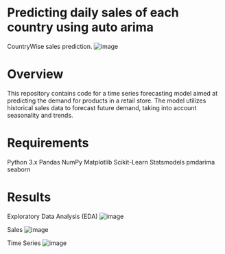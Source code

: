  # Predicting daily sales of each country using auto arima
 CountryWise sales prediction.
 ![image](https://github.com/Utka7sh/SalesArima/assets/168061577/f7fc3b69-a00d-4b3c-9e46-1b50cc7046b3)

# Overview
This repository contains code for a time series forecasting model aimed at predicting the demand for products in a retail store. The model utilizes historical sales data to forecast future demand, taking into account seasonality and trends.

# Requirements
Python 3.x
Pandas
NumPy
Matplotlib
Scikit-Learn
Statsmodels
pmdarima
seaborn

# Results
Exploratory Data Analysis (EDA)
![image](https://github.com/Utka7sh/SalesArima/assets/168061577/7f6bb512-6349-4225-b92a-85923ac35a4b)

Sales
![image](https://github.com/Utka7sh/SalesArima/assets/168061577/740cfd46-ddde-495a-be99-12362700c6c0)

Time Series
![image](https://github.com/Utka7sh/SalesArima/assets/168061577/e9d400e8-c27c-47b5-afe7-a27eb0d2f541)
